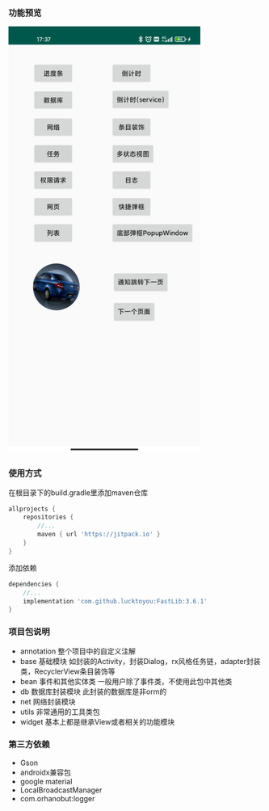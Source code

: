 ### 功能预览
<img src="/preview/main.jpg" width="380px"/>

### 使用方式
在根目录下的build.gradle里添加maven仓库
```groovy
allprojects {
    repositories {
	    //...
	    maven { url 'https://jitpack.io' }
	}
}
```
添加依赖
```groovy
dependencies {
    //...
    implementation 'com.github.lucktoyou:FastLib:3.6.1'
}
```

### 项目包说明
+ annotation    整个项目中的自定义注解
+ base          基础模块 如封装的Activity，封装Dialog，rx风格任务链，adapter封装类，RecyclerView条目装饰等
+ bean          事件和其他实体类 一般用户除了事件类，不使用此包中其他类
+ db            数据库封装模块 此封装的数据库是非orm的
+ net           网络封装模块
+ utils         非常通用的工具类包
+ widget        基本上都是继承View或者相关的功能模块

### 第三方依赖
+ Gson 
+ androidx兼容包
+ google material
+ LocalBroadcastManager
+ com.orhanobut:logger
